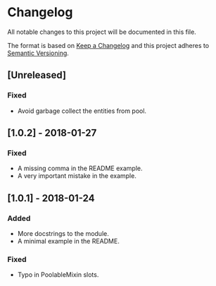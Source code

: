 # Changelog
All notable changes to this project will be documented in this file.

The format is based on [Keep a Changelog](http://keepachangelog.com/en/1.0.0/)
and this project adheres to [Semantic Versioning](http://semver.org/spec/v2.0.0.html).

## [Unreleased]
### Fixed
- Avoid garbage collect the entities from pool.

## [1.0.2] - 2018-01-27
### Fixed
- A missing comma in the README example.
- A very important mistake in the example.

## [1.0.1] - 2018-01-24
### Added
- More docstrings to the module.
- A minimal example in the README.

### Fixed
- Typo in PoolableMixin slots.
